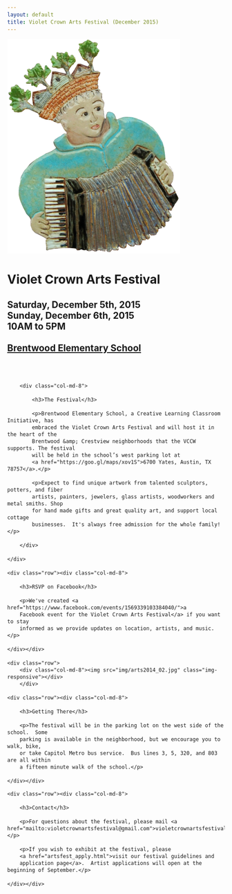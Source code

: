 ```yaml
---
layout: default
title: Violet Crown Arts Festival (December 2015)
---
```


<div class="container">
	<div class="row">
		<div class="col-md-4"><img src="img/Accordion player 400x496.png" title="Many thanks to artist Jean Graham for the use of images from the Wall of Welcome" class="img-responsive"></div>
		<div class="col-md-4">
			<h1>Violet Crown Arts Festival</h1>
			<h2>
				Saturday, December 5th, 2015<br>
				Sunday, December 6th, 2015<br>
				10AM to 5PM<br>
				<br>
				<a href="https://goo.gl/maps/xov1S">Brentwood Elementary School</a>
			</h2>
		</div>
	</div>
	<div class="row"><p><br><br></p></div>
	<div class="row">

		<div class="col-md-8">

			<h3>The Festival</h3>

			<p>Brentwood Elementary School, a Creative Learning Classroom Initiative, has
			embraced the Violet Crown Arts Festival and will host it in the heart of the
			Brentwood &amp; Crestview neighborhoods that the VCCW supports. The festival
			will be held in the school’s west parking lot at
			<a href="https://goo.gl/maps/xov1S">6700 Yates, Austin, TX 78757</a>.</p>

			<p>Expect to find unique artwork from talented sculptors, potters, and fiber
			artists, painters, jewelers, glass artists, woodworkers and metal smiths. Shop
			for hand made gifts and great quality art, and support local cottage
			businesses.  It's always free admission for the whole family!</p>

		</div>

	</div>

	<div class="row"><div class="col-md-8">

		<h3>RSVP on Facebook</h3>

		<p>We've created <a href="https://www.facebook.com/events/1569339103384040/">a
		Facebook event for the Violet Crown Arts Festival</a> if you want to stay
		informed as we provide updates on location, artists, and music.</p>

	</div></div>

	<div class="row">
		<div class="col-md-8"><img src="img/arts2014_02.jpg" class="img-responsive"></div>
        </div>

	<div class="row"><div class="col-md-8">

		<h3>Getting There</h3>

		<p>The festival will be in the parking lot on the west side of the school.  Some
		parking is available in the neighborhood, but we encourage you to walk, bike,
		or take Capitol Metro bus service.  Bus lines 3, 5, 320, and 803 are all within
		a fifteen minute walk of the school.</p>

	</div></div>

<!--
	<div class="row"><div class="col-md-8">

		<h3>Music</h3>

		TBA

	</div></div>

	<div class="row"><div class="col-md-8">

		<h3>Artists</h3>

		TBA

	</div></div>

	<div class="row"><div class="col-md-8">

		<h3>Food</h3>

		TBA

	</div></div>
-->	
	<div class="row"><div class="col-md-8">

		<h3>Contact</h3>

		<p>For questions about the festival, please mail <a href="mailto:violetcrownartsfestival@gmail.com">violetcrownartsfestival@gmail.com</a>.</p>

		<p>If you wish to exhibit at the festival, please
		<a href="artsfest_apply.html">visit our festival guidelines and
		application page</a>.  Artist applications will open at the beginning of September.</p> 

	</div></div>
</div>
